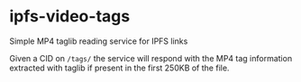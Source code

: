 # ipfs-video-tags

Simple MP4 taglib reading service for IPFS links

Given a CID on `/tags/` the service will respond with the MP4 tag information extracted with taglib if present in the first 250KB of the file.


